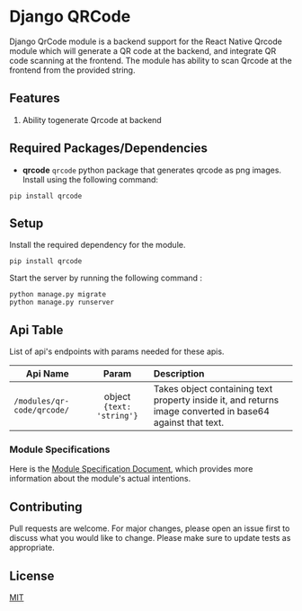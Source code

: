 # Django QRCode
Django QrCode module is a backend support for the React Native Qrcode module which will generate a QR code at the backend, and integrate QR code scanning at the frontend. The module has ability to scan Qrcode at the frontend from the provided string.


## Features
1. Ability togenerate Qrcode at backend

## Required Packages/Dependencies
* **qrcode**
`qrcode` python package that generates qrcode as png images.
Install using the following command:

```console
pip install qrcode
```

## Setup
Install the required dependency for the module.
```
pip install qrcode
```
Start the server by running the following command :

```
python manage.py migrate
python manage.py runserver
```

## Api Table
List of api's endpoints with params needed for these apis.

| Api Name                       | Param        | Description                                                    |
| ------------------------------ |:------------:|:---------------------------------------------------------------|
| `/modules/qr-code/qrcode/` | object `{text: 'string'}` | Takes object containing text property inside it, and returns image converted in base64 against that text. |


### Module Specifications
Here is the [Module Specification Document](https://docs.google.com/document/d/1gAIZIbwjafGHy-jzjMHVckhzud-kS-DswQ0UT4Zk9JM/edit?usp=sharing), which provides more information about the module's actual intentions.

## Contributing

Pull requests are welcome. For major changes, please open an issue first to discuss what you would like to change.
Please make sure to update tests as appropriate.

## License

[MIT](https://choosealicense.com/licenses/mit/)
